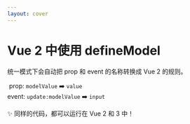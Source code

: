 ```yaml
---
layout: cover
---
```


<div h-full flex="~ col">

# <VueTitle inline font-mono>Vue 2</VueTitle> 中使用 <VueMacrosTitle inline font-mono>defineModel</VueMacrosTitle>

<p class="!opacity-80 !leading-7">
统一模式下会自动把 prop 和 event 的名称转换成 Vue 2 的规则。
</p>

<div font-mono>
&nbsp;prop: <code>modelValue</code> ➡️ <code>value</code> <br/>
event: <code>update:modelValue</code> ➡️ <code>input</code>
</div>

✨ 同样的代码，都可以运行在 Vue 2 和 3 中！

</div>

<!-- 

- 对于 Vue 2，defineModel 提供了一个 unified mode，也就是统一模式。在声明的时候，还是可以用 Vue 3 的写法。比如说 props 叫做 `modelValue`，event 叫做 `update:modelValue`。但在编译的时候，插件会自动帮你转换它成 Vue 2 默认的，也就是 `value`  属性 和 `input` 事件。

- 这样的好处是，可以写一个通用的组件。只用写一次，再分别交给 Vue 2 和 Vue 3 的编译器去处理，最后编译后的结果是不一样的。然后都是可以分别跑在 Vue 2 和 Vue 3 使用的。

-->
